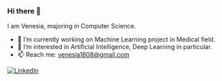 ### Hi there 👋
I am Venesia, majoring in Computer Science.


- 🔭 I’m currently working on Machine Learning project in Medical field.
- 🌱 I’m interested in Artificial Intelligence, Deep Learning in particular.
- 📫 Reach me: venesia1808@gmail.com

[![LinkedIn](https://img.shields.io/badge/linkedin-%230077B5.svg?style=for-the-badge&logo=linkedin&logoColor=white)](https://www.linkedin.com/in/venesia)

<!--
**Venesia88/Venesia88** is a ✨ _special_ ✨ repository because its `README.md` (this file) appears on your GitHub profile.

Here are some ideas to get you started:


- 👯 I’m looking to collaborate on ...
- 🤔 I’m looking for help with ...
- 💬 Ask me about ...

- 😄 Pronouns: ...
- ⚡ Fun fact: ...
-->
